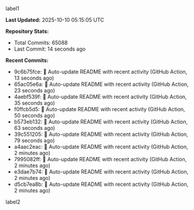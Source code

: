 
label1 
<!-- ACTIVITY_START -->
**Last Updated:** 2025-10-10 05:15:05 UTC

**Repository Stats:**
- Total Commits: 65088
- Last Commit: 14 seconds ago

**Recent Commits:**
- 9c6b75fce: 🤖 Auto-update README with recent activity (GitHub Action, 13 seconds ago)
- 65ac05e6a: 🤖 Auto-update README with recent activity (GitHub Action, 23 seconds ago)
- 4aebf539f: 🤖 Auto-update README with recent activity (GitHub Action, 35 seconds ago)
- f0ffcb5d5: 🤖 Auto-update README with recent activity (GitHub Action, 50 seconds ago)
- b573eb132: 🤖 Auto-update README with recent activity (GitHub Action, 63 seconds ago)
- 39c551205: 🤖 Auto-update README with recent activity (GitHub Action, 79 seconds ago)
- a4aac2eac: 🤖 Auto-update README with recent activity (GitHub Action, 2 minutes ago)
- 7995082ff: 🤖 Auto-update README with recent activity (GitHub Action, 2 minutes ago)
- e3dae7b74: 🤖 Auto-update README with recent activity (GitHub Action, 2 minutes ago)
- d5cb7ea8b: 🤖 Auto-update README with recent activity (GitHub Action, 2 minutes ago)
<!-- ACTIVITY_END -->

label2
